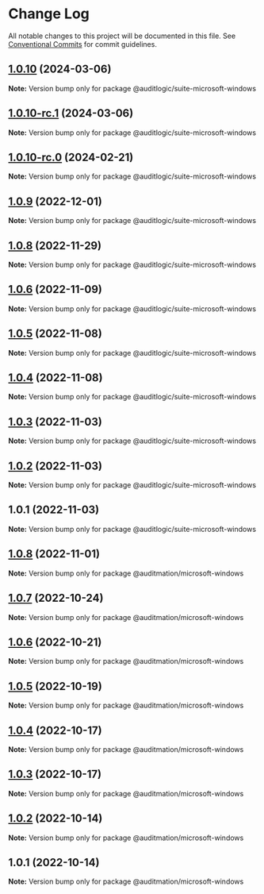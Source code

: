 # Change Log

All notable changes to this project will be documented in this file.
See [Conventional Commits](https://conventionalcommits.org) for commit guidelines.

## [1.0.10](https://github.com/auditlogic/suite/compare/@auditlogic/suite-microsoft-windows@1.0.9...@auditlogic/suite-microsoft-windows@1.0.10) (2024-03-06)

**Note:** Version bump only for package @auditlogic/suite-microsoft-windows





## [1.0.10-rc.1](https://github.com/auditlogic/suite/compare/@auditlogic/suite-microsoft-windows@1.0.10-rc.0...@auditlogic/suite-microsoft-windows@1.0.10-rc.1) (2024-03-06)

**Note:** Version bump only for package @auditlogic/suite-microsoft-windows





## [1.0.10-rc.0](https://github.com/auditlogic/suite/compare/@auditlogic/suite-microsoft-windows@1.0.9...@auditlogic/suite-microsoft-windows@1.0.10-rc.0) (2024-02-21)

**Note:** Version bump only for package @auditlogic/suite-microsoft-windows





## [1.0.9](https://github.com/auditlogic/suite/compare/@auditlogic/suite-microsoft-windows@1.0.6...@auditlogic/suite-microsoft-windows@1.0.9) (2022-12-01)

**Note:** Version bump only for package @auditlogic/suite-microsoft-windows





## [1.0.8](https://github.com/auditlogic/suite/compare/@auditlogic/suite-microsoft-windows@1.0.6...@auditlogic/suite-microsoft-windows@1.0.8) (2022-11-29)

**Note:** Version bump only for package @auditlogic/suite-microsoft-windows





## [1.0.6](https://github.com/auditlogic/suite/compare/@auditlogic/suite-microsoft-windows@1.0.5...@auditlogic/suite-microsoft-windows@1.0.6) (2022-11-09)

**Note:** Version bump only for package @auditlogic/suite-microsoft-windows





## [1.0.5](https://github.com/auditlogic/suite/compare/@auditlogic/suite-microsoft-windows@1.0.4...@auditlogic/suite-microsoft-windows@1.0.5) (2022-11-08)

**Note:** Version bump only for package @auditlogic/suite-microsoft-windows





## [1.0.4](https://github.com/auditlogic/suite/compare/@auditlogic/suite-microsoft-windows@1.0.3...@auditlogic/suite-microsoft-windows@1.0.4) (2022-11-08)

**Note:** Version bump only for package @auditlogic/suite-microsoft-windows





## [1.0.3](https://github.com/auditlogic/suite/compare/@auditlogic/suite-microsoft-windows@1.0.2...@auditlogic/suite-microsoft-windows@1.0.3) (2022-11-03)

**Note:** Version bump only for package @auditlogic/suite-microsoft-windows





## [1.0.2](https://github.com/auditlogic/suite/compare/@auditlogic/suite-microsoft-windows@1.0.1...@auditlogic/suite-microsoft-windows@1.0.2) (2022-11-03)

**Note:** Version bump only for package @auditlogic/suite-microsoft-windows





## 1.0.1 (2022-11-03)

**Note:** Version bump only for package @auditlogic/suite-microsoft-windows





## [1.0.8](https://github.com/auditmation/store-content/compare/@auditmation/microsoft-windows@1.0.7...@auditmation/microsoft-windows@1.0.8) (2022-11-01)

**Note:** Version bump only for package @auditmation/microsoft-windows





## [1.0.7](https://github.com/auditmation/store-content/compare/@auditmation/microsoft-windows@1.0.6...@auditmation/microsoft-windows@1.0.7) (2022-10-24)

**Note:** Version bump only for package @auditmation/microsoft-windows





## [1.0.6](https://github.com/auditmation/store-content/compare/@auditmation/microsoft-windows@1.0.5...@auditmation/microsoft-windows@1.0.6) (2022-10-21)

**Note:** Version bump only for package @auditmation/microsoft-windows





## [1.0.5](https://github.com/auditmation/store-content/compare/@auditmation/microsoft-windows@1.0.4...@auditmation/microsoft-windows@1.0.5) (2022-10-19)

**Note:** Version bump only for package @auditmation/microsoft-windows





## [1.0.4](https://github.com/auditmation/store-content/compare/@auditmation/microsoft-windows@1.0.3...@auditmation/microsoft-windows@1.0.4) (2022-10-17)

**Note:** Version bump only for package @auditmation/microsoft-windows





## [1.0.3](https://github.com/auditmation/store-content/compare/@auditmation/microsoft-windows@1.0.2...@auditmation/microsoft-windows@1.0.3) (2022-10-17)

**Note:** Version bump only for package @auditmation/microsoft-windows





## [1.0.2](https://github.com/auditmation/store-content/compare/@auditmation/microsoft-windows@1.0.1...@auditmation/microsoft-windows@1.0.2) (2022-10-14)

**Note:** Version bump only for package @auditmation/microsoft-windows





## 1.0.1 (2022-10-14)

**Note:** Version bump only for package @auditmation/microsoft-windows
